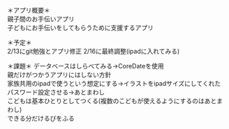 ＊アプリ概要＊  
親子間のお手伝いアプリ  
子どもにお手伝いをしてもらうために支援するアプリ




＊予定＊  
2/13にgit勉強とアプリ修正
2/16に最終調整(ipadに入れてみる)

＊課題＊
データベースはしらべてみる->CoreDateを使用  
親だけがつかうアプリにはしない方針  
家族共用のipadで使うという想定にする->イラストをipadサイズにしてくれた  
パスワード設定させる->あとまわし  
こどもは基本ひとりとしてつくる(複数のこどもが使えるようにするのはあとまわし)  
できる分だけるびをふる  
